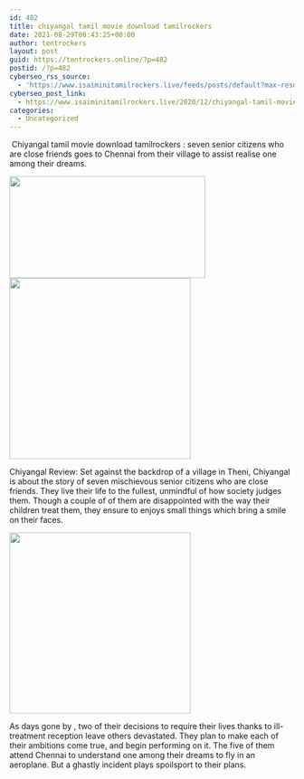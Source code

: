 ```yaml
---
id: 482
title: chiyangal tamil movie download tamilrockers
date: 2021-08-29T06:43:25+00:00
author: tentrockers
layout: post
guid: https://tentrockers.online/?p=482
postid: /?p=482
cyberseo_rss_source:
  - 'https://www.isaiminitamilrockers.live/feeds/posts/default?max-results=150&start-index=151'
cyberseo_post_link:
  - https://www.isaiminitamilrockers.live/2020/12/chiyangal-tamil-movie-download.html
categories:
  - Uncategorized
---
```

<meta content="&nbsp;Chiyangal tamil movie download tamilrockers : seven senior citizens who are close friends goes to Chennai from their village to assist real..." name="twitter:description" />

  


<center>
</center>

&nbsp;Chiyangal tamil movie download tamilrockers : seven senior citizens who are close friends goes to Chennai from their village to assist realise one among their dreams.<ins data-width="0" data-height="0" class="c36959e1bc6" data-domain="//aaaaaco.com" data-affquery="/f5ff9bfd5d/36959e1bc6/?placementName=default"></ins>

<div class="separator">
  <a href="https://1.bp.blogspot.com/-YUc-xFplx3I/X-lMVRXtdtI/AAAAAAAAAI4/J8lzNkocZdw5tOY6JiiesgCMG9mjX-AGACLcBGAsYHQ/s470/CHIYANGAL-FULL-MOVIE.JPG" imageanchor="1"><img loading="lazy" border="0" data-original-height="219" data-original-width="470" height="180" src="https://1.bp.blogspot.com/-YUc-xFplx3I/X-lMVRXtdtI/AAAAAAAAAI4/J8lzNkocZdw5tOY6JiiesgCMG9mjX-AGACLcBGAsYHQ/w346-h180/CHIYANGAL-FULL-MOVIE.JPG" width="346" /></a>
</div>



<div class="separator">
  <a href="https://aaaaaco.com/b7e8e06d99/2b782d608c/?placementName=default" imageanchor="1" target="_blank" rel="noopener"><img border="0" data-original-height="166" data-original-width="800" src="https://1.bp.blogspot.com/-nNm6CyLeIPI/X-lMeDcLGtI/AAAAAAAAAI8/BZcm0ftxGKYw2xjhJA3j-cSrKCJm3Kx2ACLcBGAsYHQ/s320/unnamed.gif" width="320" /></a>
</div>

<ins data-width="0" data-height="0" class="c36959e1bc6" data-domain="//aaaaaco.com" data-affquery="/f5ff9bfd5d/36959e1bc6/?placementName=default"></ins>

Chiyangal Review: Set against the backdrop of a village in Theni, Chiyangal is about the story of seven mischievous senior citizens who are close friends. They live their life to the fullest, unmindful of how society judges them. Though a couple of of them are disappointed with the way their children treat them, they ensure to enjoys small things which bring a smile on their faces.<ins data-width="0" data-height="0" class="c36959e1bc6" data-domain="//aaaaaco.com" data-affquery="/f5ff9bfd5d/36959e1bc6/?placementName=default"></ins>

<div class="separator">
  <a href="https://aaaaaco.com/b7e8e06d99/2b782d608c/?placementName=default" imageanchor="1" target="_blank" rel="noopener"><img border="0" data-original-height="166" data-original-width="800" src="https://1.bp.blogspot.com/-UeA19QRseTQ/X-lMm2QztZI/AAAAAAAAAJE/9dgI7NoqsXY54aQuN0H1ph5cLMZXARHFwCLcBGAsYHQ/s320/unnamed.gif" width="320" /></a>
</div>

<ins data-width="0" data-height="0" class="c36959e1bc6" data-domain="//aaaaaco.com" data-affquery="/f5ff9bfd5d/36959e1bc6/?placementName=default"></ins>

As days gone by , two of their decisions to require their lives thanks to ill-treatment reception leave others devastated. They plan to make each of their ambitions come true, and begin performing on it. The five of them attend Chennai to understand one among their dreams to fly in an aeroplane. But a ghastly incident plays spoilsport to their plans.<ins data-width="0" data-height="0" class="c36959e1bc6" data-domain="//aaaaaco.com" data-affquery="/f5ff9bfd5d/36959e1bc6/?placementName=default"></ins>

<center>
</center>